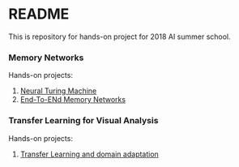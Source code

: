 # README

This is repository for hands-on project for 2018 AI summer school.

### Memory Networks

Hands-on projects:
1. [Neural Turing Machine](https://docs.google.com/presentation/d/13NbJZ6wLHB6Hn_wCEM7XsBfx-TGzOW8BJTOLFDqsjko/edit#slide=id.g240572a74a_0_270)
2. [End-To-ENd Memory Networks](https://docs.google.com/presentation/d/1S4Dr1_zbSySLUxZM8ul3k2FjA3q3lltkF4bV8uCRZfw/edit)

### Transfer Learning for Visual Analysis

Hands-on projects:
1. [Transfer Learning and domain adaptation](https://docs.google.com/presentation/d/1fWTcvh9X4dQisTI748PHo9l858KtVqapOdxrPqqDqpQ/edit#slide=id.g3e6e84a6c1_2_10)
